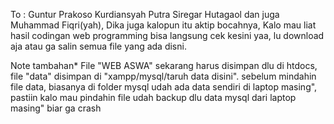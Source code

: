 To :
Guntur Prakoso Kurdiansyah Putra Siregar Hutagaol dan juga Muhammad Fiqri(yah), Dika juga kalopun itu aktip bocahnya, 
Kalo mau liat hasil codingan web programming bisa langsung cek kesini yaa, lu download aja atau ga salin semua file yang ada disni.

Note tambahan*
File "WEB ASWA" sekarang harus disimpan dlu di htdocs, file "data" disimpan di "xampp/mysql/taruh data disini".
sebelum mindahin file data, biasanya di folder mysql udah ada data sendiri di laptop masing", pastiin kalo mau pindahin file udah backup dlu data mysql dari laptop masing" biar ga crash
